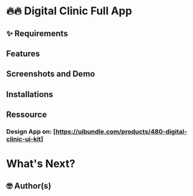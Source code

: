 # 🔥🔥 Digital Clinic Full App

## ✨ Requirements

## Features

## Screenshots and Demo

## Installations

## Ressource

### Design App on: [https://uibundle.com/products/480-digital-clinic-ui-kit]

# What's Next?

## 🤓 Author(s)
